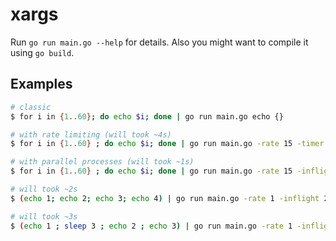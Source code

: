 # xargs

Run `go run main.go --help` for details. Also you might want to compile it using `go build`.

## Examples

```bash
# classic
$ for i in {1..60}; do echo $i; done | go run main.go echo {}

# with rate limiting (will took ~4s)
$ for i in {1..60} ; do echo $i; done | go run main.go -rate 15 -timer echo {}

# with parallel processes (will took ~1s)
$ for i in {1..60} ; do echo $i; done | go run main.go -rate 15 -inflight 4 -timer echo {}

# will took ~2s
$ (echo 1; echo 2; echo 3; echo 4) | go run main.go -rate 1 -inflight 2 -timer echo {}

# will took ~3s
$ (echo 1 ; sleep 3 ; echo 2 ; echo 3) | go run main.go -rate 1 -inflight 2 -timer echo {}
```
